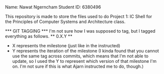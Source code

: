 Name: Nawat Ngerncham
Student ID: 6380496

This repository is made to store the files used to do Project 1: IC Shell for the Principles of
Computer Systems and Architecture class.

*** GIT TAGGING ***
I'm not sure how I was supposed to tag, but I tagged everything as follows.
** 0.X.Y **
- X represents the milestone (just like in the instructed)
- Y represents the iteration of the milestone (I kinda found that you cannot use the same tag
  across commits, which means that I'm not able to update, so I used the Y to represent which
  version of that milestone I'm on. I'm not sure if this is what Ajarn instructed me to do, though.)